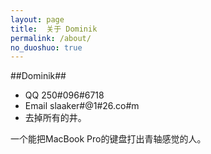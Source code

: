 ```yaml
---
layout: page
title:  关于 Dominik
permalink: /about/
no_duoshuo: true
---
```


##Dominik##

- QQ 250#096#6718
- Email slaaker#@1#26.co#m
- 去掉所有的井。

一个能把MacBook Pro的键盘打出青轴感觉的人。
